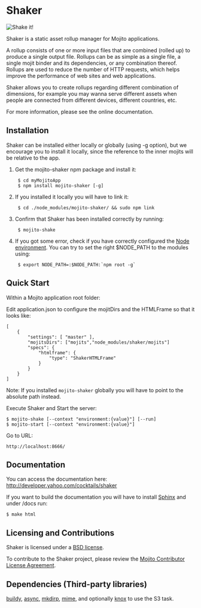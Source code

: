 # Shaker

![Shake it!](/yshaker/mojito-shaker/blob/master/docs/images/shaker.jpg?raw=true)

Shaker is a static asset rollup manager for Mojito applications.

A rollup consists of one or more input files that are combined (rolled up) to produce a single output file. Rollups can be as simple as a single file, a single mojit binder and its dependencies, or any combination thereof. Rollups are used to reduce the number of HTTP requests, which helps improve the performance of web sites and web applications.

Shaker allows you to create rollups regarding different combination of dimensions, for example you may wanna serve different assets when people are connected from different devices, different countries, etc.

For more information, please see the online documentation.

## Installation

Shaker can be installed either locally or globally (using -g option), but we encourage you to install it locally, 
since the reference to the inner mojits will be relative to the app.

1. Get the mojito-shaker npm package and install it:

        $ cd myMojitoApp
        $ npm install mojito-shaker [-g]

2. If you installed it locally you will have to link it:

        $ cd ./node_modules/mojito-shaker/ && sudo npm link 

3. Confirm that Shaker has been installed correctly by running:

        $ mojito-shake

4. If you got some error, check if you have correctly configured the [Node environment](http://nodejs.org/api/modules.html#modules). You can try to set the right $NODE_PATH to the modules using:

        $ export NODE_PATH=:$NODE_PATH:`npm root -g`

## Quick Start

Within a Mojito application root folder:

Edit application.json to configure the mojitDirs and the HTMLFrame so that it looks like:

    [
        {
            "settings": [ "master" ],
            "mojitsDirs": ["mojits","node_modules/shaker/mojits"]
            "specs": {
                "htmlframe": {
                    "type": "ShakerHTMLFrame"
                }
            }
        }
    ]

Note: If you installed `mojito-shaker` globally you will have to point to the absolute path instead.

Execute Shaker and Start the server:

    $ mojito-shake [--context "environment:{value}"] [--run]
    $ mojito-start [--context "environment:{value}"]

Go to URL:

    http://localhost:8666/

## Documentation

You can access the documentation here: http://developer.yahoo.com/cocktails/shaker

If you want to build the documentation you will have to install [Sphinx](http://sphinx.pocoo.org) and under /docs run:

    $ make html

## Licensing and Contributions

Shaker is licensed under a [BSD license](https://github.com/yahoo/shaker/blob/master/LICENSE.txt).

To contribute to the Shaker project, please review the [Mojito Contributor
License Agreement](http://developer.yahoo.com/cocktails/mojito/cla/).

## Dependencies (Third-party libraries)

[buildy](https://github.com/mosen/buildy), [async](https://github.com/caolan/async), [mkdirp](https://github.com/substack/node-mkdirp), [mime](https://github.com/bentomas/node-mime), and optionally [knox](https://github.com/LearnBoost/knox) to use the S3 task.
